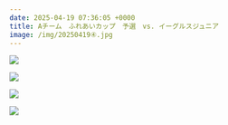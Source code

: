 ```yaml
---
date: 2025-04-19 07:36:05 +0000
title: Aチーム　ふれあいカップ　予選　vs. イーグルスジュニア
image: /img/20250419④.jpg
---
```

![](/img/20250419①.jpg)

![](/img/20250419②.jpg)

![](/img/20250419③.jpg)

![](/img/20250419⑤.jpg)
